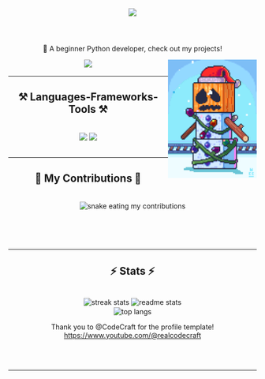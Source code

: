 <h1 align="center">
    <img src="https://readme-typing-svg.herokuapp.com/?font=Righteous&size=35&center=true&vCenter=true&width=500&height=70&duration=4000&lines=Hi+There!+👋;+I'm+Tewxx!" />
</h1>

<br/>

<div align="center">
 
 🔭 A beginner Python developer, check out my projects!
 
 </div>
 
 <img align="right" alt="Enderman" width="180" src="https://github.com/Tewxx/Tewxx/blob/main/Fun Gif.gif" />

<div align="center"> 
  <a href="mailto:pedro.sales.ytfutzloop@gmail.com">
    <img src="https://img.shields.io/badge/Gmail-333333?style=for-the-badge&logo=gmail&logoColor=red" />
  </a>
</div>

 <hr/>
 
<h2 align="center">⚒️ Languages-Frameworks-Tools ⚒️</h2>
<br/>
<div align="center">
    <img src="https://skillicons.dev/icons?i=vscode,github" />
    <img src="https://skillicons.dev/icons?i=python,javascript" /><br>
</div>

<br/>
<hr/>

<div align="center">
  <h2>🐍 My Contributions 🐍</h2>
  <br>
  <img alt="snake eating my contributions" src="https://raw.githubusercontent.com/Tewxx/Tewxx/output/github-contribution-grid-snake.svg" />
  
  <br/><br/><br/>
</div>

<hr/>

<h2 align="center">⚡ Stats ⚡</h2>
<br>
<div align=center>
  <img width=390 src="https://github-readme-streak-stats-Tewxx.vercel.app/?user=Tewxx&count_private=true&theme=react&border_radius=10" alt="streak stats"/>
  <img width=390 src="https://github-readme-stats-Tewxx.vercel.app/api?username=Tewxx&count_private=true&show_icons=true&theme=react&rank_icon=github&border_radius=10" alt="readme stats" />
  <br/>
  <img width=325 align="center" src="https://github-readme-stats-Tewxx.vercel.app/api/top-langs/?username=Tewxx&hide=HTML&langs_count=8&layout=compact&theme=react&border_radius=10&size_weight=0.5&count_weight=0.5&exclude_repo=github-readme-stats" alt="top langs" />
</div>

<div align="center">
 
 Thank you to @CodeCraft for the profile template!
 https://www.youtube.com/@realcodecraft
 
 </div>
<br/><br/>

<hr/>

<br/>

<br/>
